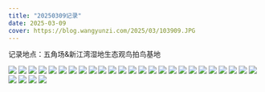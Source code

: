 ```yaml
---
title: "20250309记录"
date: 2025-03-09
cover: https://blog.wangyunzi.com/2025/03/103909.JPG
---
```


记录地点：五角场&新江湾湿地生态观鸟拍鸟基地

![](https://blog.wangyunzi.com/2025/03/103909.JPG)
![](https://blog.wangyunzi.com/2025/03/104006.JPG)
![](https://blog.wangyunzi.com/2025/03/103946.JPG)
![](https://blog.wangyunzi.com/2025/03/104119.JPG)
![](https://blog.wangyunzi.com/2025/03/104136.JPG)
![](https://blog.wangyunzi.com/2025/03/104206.JPG)
![](https://blog.wangyunzi.com/2025/03/104223.JPG)
![](https://blog.wangyunzi.com/2025/03/104243.JPG)
![](https://blog.wangyunzi.com/2025/03/104314.JPG)
![](https://blog.wangyunzi.com/2025/03/104251.JPG)
![](https://blog.wangyunzi.com/2025/03/104322.JPG)
![](https://blog.wangyunzi.com/2025/03/104424.JPG)
![](https://blog.wangyunzi.com/2025/03/104435.JPG)
![](https://blog.wangyunzi.com/2025/03/104504.JPG)
![](https://blog.wangyunzi.com/2025/03/104451.JPG)
![](https://blog.wangyunzi.com/2025/03/104824.JPG)
![](https://blog.wangyunzi.com/2025/03/104842.JPG)
![](https://blog.wangyunzi.com/2025/03/105035.JPG)
![](https://blog.wangyunzi.com/2025/03/105214.JPG)
![](https://blog.wangyunzi.com/2025/03/105225.JPG)
![](https://blog.wangyunzi.com/2025/03/105250.JPG)
![](https://blog.wangyunzi.com/2025/03/105317.JPG)
![](https://blog.wangyunzi.com/2025/03/105355.JPG)
![](https://blog.wangyunzi.com/2025/03/105410.JPG)
![](https://blog.wangyunzi.com/2025/03/105424.JPG)
![](https://blog.wangyunzi.com/2025/03/105629.JPG)
![](https://blog.wangyunzi.com/2025/03/105515.JPG)
![](https://blog.wangyunzi.com/2025/03/105503.JPG)
![](https://blog.wangyunzi.com/2025/03/105435.JPG)